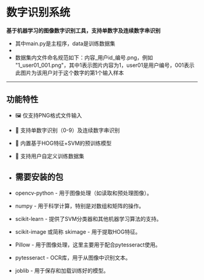 # 数字识别系统  
**基于机器学习的图像数字识别工具，支持单数字及连续数字串识别**  
- 其中main.py是主程序，data是训练数据集
- 
- 数据集内文件命名规范如下：内容_用户id_编号.png，例如 "1_user01_001.png"，其中1表示图片内容为1，user01是用户编号，001表示此图片为该用户对于这个数字的第1个输入样本
---

## 功能特性  
- 🖼️ 仅支持PNG格式文件输入
- 🔢 支持单数字识别（0-9）及连续数字串识别  
- 🧠 内置基于HOG特征+SVM的预训练模型
- 🔄 支持用户自定义训练数据集

- ## 需要安装的包
- opencv-python - 用于图像处理（如读取和预处理图像）。
-  numpy - 用于科学计算，特别是对数组和矩阵的操作。
-  scikit-learn - 提供了SVM分类器和其他机器学习算法的支持。
-  scikit-image 或简称 skimage - 用于提取HOG特征。
-  Pillow - 用于图像处理，这里主要用于配合pytesseract使用。
-  pytesseract - OCR库，用于从图像中识别文本。
-  joblib - 用于保存和加载训练好的模型。
